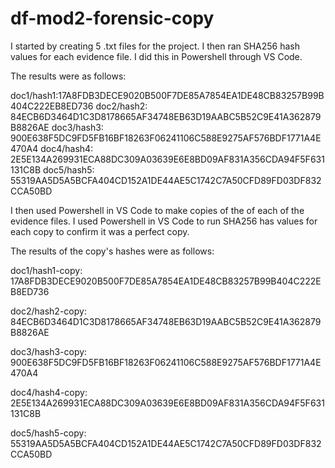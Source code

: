 # df-mod2-forensic-copy
I started by creating 5 .txt files for the project. I then ran SHA256 hash values for each evidence file. I did this in Powershell through VS Code.

The results were as follows:

doc1/hash1:17A8FDB3DECE9020B500F7DE85A7854EA1DE48CB83257B99B404C222EB8ED736
doc2/hash2: 84ECB6D3464D1C3D8178665AF34748EB63D19AABC5B52C9E41A362879B8826AE
doc3/hash3: 900E638F5DC9FD5FB16BF18263F06241106C588E9275AF576BDF1771A4E470A4
doc4/hash4: 2E5E134A269931ECA88DC309A03639E6E8BD09AF831A356CDA94F5F631131C8B
doc5/hash5: 55319AA5D5A5BCFA404CD152A1DE44AE5C1742C7A50CFD89FD03DF832CCA50BD

I then used Powershell in VS Code to make copies of the of each of the evidence files. I used Powershell in VS Code to run SHA256 has values for each copy to confirm it was a perfect copy.

The results of the copy's hashes were as follows:

doc1/hash1-copy: 17A8FDB3DECE9020B500F7DE85A7854EA1DE48CB83257B99B404C222EB8ED736

doc2/hash2-copy:
84ECB6D3464D1C3D8178665AF34748EB63D19AABC5B52C9E41A362879B8826AE

doc3/hash3-copy:
900E638F5DC9FD5FB16BF18263F06241106C588E9275AF576BDF1771A4E470A4

doc4/hash4-copy:
2E5E134A269931ECA88DC309A03639E6E8BD09AF831A356CDA94F5F631131C8B

doc5/hash5-copy:
55319AA5D5A5BCFA404CD152A1DE44AE5C1742C7A50CFD89FD03DF832CCA50BD